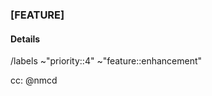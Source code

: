 ### [FEATURE]

<!-- Thanks for taking the time to fill out this feature request! -->

#### Details

<!-- Also attach any relevant screenshots/docs/links to this request -->

/labels ~"priority::4" ~"feature::enhancement"

cc: @nmcd
